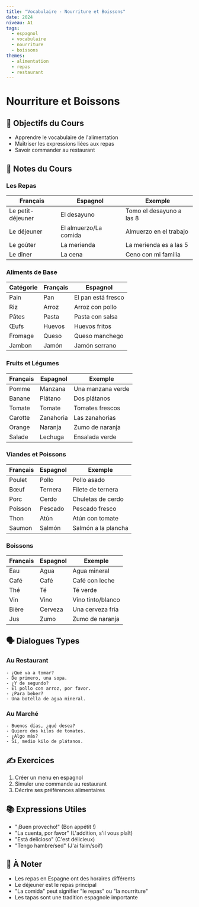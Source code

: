```yaml
---
title: "Vocabulaire - Nourriture et Boissons"
date: 2024
niveau: A1
tags:
  - espagnol
  - vocabulaire
  - nourriture
  - boissons
themes:
  - alimentation
  - repas
  - restaurant
---
```


# Nourriture et Boissons

## 🎯 Objectifs du Cours
- Apprendre le vocabulaire de l'alimentation
- Maîtriser les expressions liées aux repas
- Savoir commander au restaurant

## 📝 Notes du Cours

### Les Repas
| Français | Espagnol | Exemple |
|----------|----------|----------|
| Le petit-déjeuner | El desayuno | Tomo el desayuno a las 8 |
| Le déjeuner | El almuerzo/La comida | Almuerzo en el trabajo |
| Le goûter | La merienda | La merienda es a las 5 |
| Le dîner | La cena | Ceno con mi familia |

### Aliments de Base
| Catégorie | Français | Espagnol |
|-----------|----------|-----------|
| Pain | Pan | El pan está fresco |
| Riz | Arroz | Arroz con pollo |
| Pâtes | Pasta | Pasta con salsa |
| Œufs | Huevos | Huevos fritos |
| Fromage | Queso | Queso manchego |
| Jambon | Jamón | Jamón serrano |

### Fruits et Légumes
| Français | Espagnol | Exemple |
|----------|----------|----------|
| Pomme | Manzana | Una manzana verde |
| Banane | Plátano | Dos plátanos |
| Tomate | Tomate | Tomates frescos |
| Carotte | Zanahoria | Las zanahorias |
| Orange | Naranja | Zumo de naranja |
| Salade | Lechuga | Ensalada verde |

### Viandes et Poissons
| Français | Espagnol | Exemple |
|----------|----------|----------|
| Poulet | Pollo | Pollo asado |
| Bœuf | Ternera | Filete de ternera |
| Porc | Cerdo | Chuletas de cerdo |
| Poisson | Pescado | Pescado fresco |
| Thon | Atún | Atún con tomate |
| Saumon | Salmón | Salmón a la plancha |

### Boissons
| Français | Espagnol | Exemple |
|----------|----------|----------|
| Eau | Agua | Agua mineral |
| Café | Café | Café con leche |
| Thé | Té | Té verde |
| Vin | Vino | Vino tinto/blanco |
| Bière | Cerveza | Una cerveza fría |
| Jus | Zumo | Zumo de naranja |

## 🗣️ Dialogues Types

### Au Restaurant
```español
- ¿Qué va a tomar?
- De primero, una sopa.
- ¿Y de segundo?
- El pollo con arroz, por favor.
- ¿Para beber?
- Una botella de agua mineral.
```

### Au Marché
```español
- Buenos días, ¿qué desea?
- Quiero dos kilos de tomates.
- ¿Algo más?
- Sí, medio kilo de plátanos.
```

## ✍️ Exercices
1. Créer un menu en espagnol
2. Simuler une commande au restaurant
3. Décrire ses préférences alimentaires

## 📚 Expressions Utiles
- "¡Buen provecho!" (Bon appétit !)
- "La cuenta, por favor" (L'addition, s'il vous plaît)
- "Está delicioso" (C'est délicieux)
- "Tengo hambre/sed" (J'ai faim/soif)

## 📌 À Noter
- Les repas en Espagne ont des horaires différents
- Le déjeuner est le repas principal
- "La comida" peut signifier "le repas" ou "la nourriture"
- Les tapas sont une tradition espagnole importante
